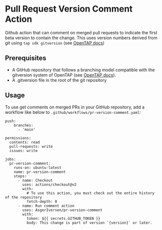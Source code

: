 # Pull Request Version Comment Action

Github action that can comment on merged pull requests to indicate the first beta version to contain the change. 
This uses version numbers derived from git using `tap sdk gitversion` (see [OpenTAP docs](https://doc.opentap.io/Developer%20Guide/Plugin%20Packaging%20and%20Versioning/#git-assisted-versioning))

## Prerequisites

* A GitHub repository that follows a branching model compatible with the gitversion system of OpenTAP (see [OpenTAP docs](https://doc.opentap.io/Developer%20Guide/Plugin%20Packaging%20and%20Versioning/#git-assisted-versioning)).
* A .gitversion file in the root of the git repository

## Usage

To use get comments on merged PRs in your GitHub repository, add a workflow like below to `.github/workflows/pr-version-comment.yaml`:

```
push:
    branches:
      - 'main'

permissions:
  contents: read
  pull-requests: write
  issues: write

jobs:
  pr-version-comment:
    runs-on: ubuntu-latest
    name: pr-version-comment
    steps:
      - name: Checkout
        uses: actions/checkout@v2
        with:
          # To use this action, you must check out the entire history of the repository
          fetch-depth: 0
      - name: Run comment action
        uses: AsgerIversen/pr-version-comment
        with:
          token: ${{ secrets.GITHUB_TOKEN }}
          body: This change is part of version `{version}` or later.
```
